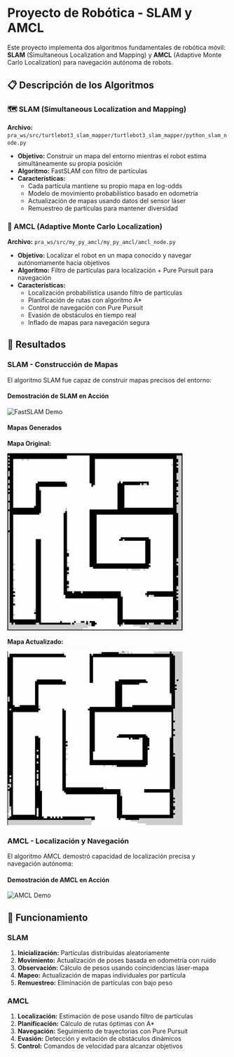 # Proyecto de Robótica - SLAM y AMCL

Este proyecto implementa dos algoritmos fundamentales de robótica móvil: **SLAM** (Simultaneous Localization and Mapping) y **AMCL** (Adaptive Monte Carlo Localization) para navegación autónoma de robots.

## 📋 Descripción de los Algoritmos

### 🗺️ SLAM (Simultaneous Localization and Mapping)
**Archivo:** `pra_ws/src/turtlebot3_slam_mapper/turtlebot3_slam_mapper/python_slam_node.py`

- **Objetivo:** Construir un mapa del entorno mientras el robot estima simultáneamente su propia posición
- **Algoritmo:** FastSLAM con filtro de partículas
- **Características:**
  - Cada partícula mantiene su propio mapa en log-odds
  - Modelo de movimiento probabilístico basado en odometría
  - Actualización de mapas usando datos del sensor láser
  - Remuestreo de partículas para mantener diversidad

### 🎯 AMCL (Adaptive Monte Carlo Localization)
**Archivo:** `pra_ws/src/my_py_amcl/my_py_amcl/amcl_node.py`

- **Objetivo:** Localizar el robot en un mapa conocido y navegar autónomamente hacia objetivos
- **Algoritmo:** Filtro de partículas para localización + Pure Pursuit para navegación
- **Características:**
  - Localización probabilística usando filtro de partículas
  - Planificación de rutas con algoritmo A*
  - Control de navegación con Pure Pursuit
  - Evasión de obstáculos en tiempo real
  - Inflado de mapas para navegación segura

## 🎥 Resultados

### SLAM - Construcción de Mapas
El algoritmo SLAM fue capaz de construir mapas precisos del entorno:

#### Demostración de SLAM en Acción
![FastSLAM Demo](fastSlam.gif)

#### Mapas Generados
**Mapa Original:**

<img src="map.png" alt="Mapa Original" width="400">

**Mapa Actualizado:**

<img src="new_map.png" alt="Nuevo Mapa" width="400">

### AMCL - Localización y Navegación
El algoritmo AMCL demostró capacidad de localización precisa y navegación autónoma:

#### Demostración de AMCL en Acción
![AMCL Demo](amcl.gif)

## 🚀 Funcionamiento

### SLAM
1. **Inicialización:** Partículas distribuidas aleatoriamente
2. **Movimiento:** Actualización de poses basada en odometría con ruido
3. **Observación:** Cálculo de pesos usando coincidencias láser-mapa
4. **Mapeo:** Actualización de mapas individuales por partícula
5. **Remuestreo:** Eliminación de partículas con bajo peso

### AMCL  
1. **Localización:** Estimación de pose usando filtro de partículas
2. **Planificación:** Cálculo de rutas óptimas con A*
3. **Navegación:** Seguimiento de trayectorias con Pure Pursuit
4. **Evasión:** Detección y evitación de obstáculos dinámicos
5. **Control:** Comandos de velocidad para alcanzar objetivos

